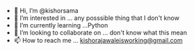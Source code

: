 - 👋 Hi, I’m @kishorsama
- 👀 I’m interested in ... any posssible thing that I don't know
- 🌱 I’m currently learning ...Python
- 💞️ I’m looking to collaborate on ... don't know what this mean
- 📫 How to reach me ... kishorajawaleisworking@gmail.com

<!---
kishorsama/kishorsama is a ✨ special ✨ repository because its `README.md` (this file) appears on your GitHub profile.
You can click the Preview link to take a look at your changes.
--->
